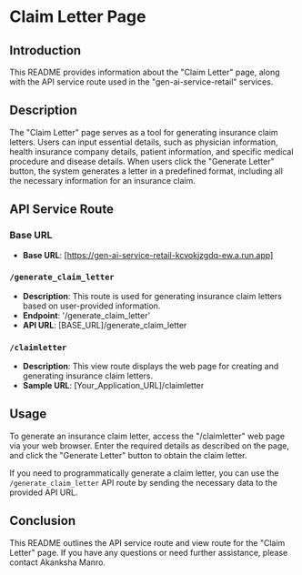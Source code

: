 # Claim Letter Page 

## Introduction
This README provides information about the "Claim Letter" page, along with the API service route used in the "gen-ai-service-retail" services.

## Description
The "Claim Letter" page serves as a tool for generating insurance claim letters. Users can input essential details, such as physician information, health insurance company details, patient information, and specific medical procedure and disease details. When users click the "Generate Letter" button, the system generates a letter in a predefined format, including all the necessary information for an insurance claim.

## API Service Route

### Base URL
- **Base URL**: [https://gen-ai-service-retail-kcvokjzgdq-ew.a.run.app]

### `/generate_claim_letter`
- **Description**: This route is used for generating insurance claim letters based on user-provided information.
- **Endpoint**: '/generate_claim_letter'
- **API URL**: [BASE_URL]/generate_claim_letter


### `/claimletter`
- **Description**: This view route displays the web page for creating and generating insurance claim letters.
- **Sample URL**: [Your_Application_URL]/claimletter

## Usage
To generate an insurance claim letter, access the "/claimletter" web page via your web browser. Enter the required details as described on the page, and click the "Generate Letter" button to obtain the claim letter.

If you need to programmatically generate a claim letter, you can use the `/generate_claim_letter` API route by sending the necessary data to the provided API URL.

## Conclusion
This README outlines the API service route and view route for the "Claim Letter" page. If you have any questions or need further assistance, please contact Akanksha Manro.
